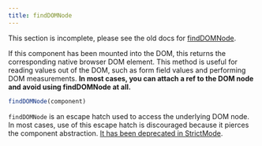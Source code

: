 ```yaml
---
title: findDOMNode
---
```


<Wip>

This section is incomplete, please see the old docs for [findDOMNode](https://reactjs.org/docs/react-dom.html#finddomnode).

</Wip>


<Intro>

If this component has been mounted into the DOM, this returns the corresponding native browser DOM element. This method is useful for reading values out of the DOM, such as form field values and performing DOM measurements. **In most cases, you can attach a ref to the DOM node and avoid using findDOMNode at all.**

```js
findDOMNode(component)
```

</Intro>

<InlineToc />

<Gotcha>

`findDOMNode` is an escape hatch used to access the underlying DOM node. In most cases, use of this escape hatch is discouraged because it pierces the component abstraction. [It has been deprecated in StrictMode](https://reactjs.org/docs/strict-mode.html#warning-about-deprecated-finddomnode-usage).

</Gotcha>
